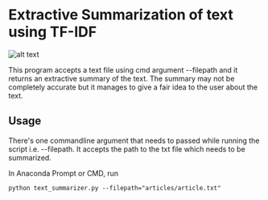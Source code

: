 # Extractive Summarization of text using TF-IDF

![alt text](https://miro.medium.com/max/1064/1*GIVviyN9Q0cqObcy-q-juQ.png)

This program accepts a text file using cmd argument --filepath and it returns an extractive summary of the text. The summary may not be completely accurate but it manages to give a fair idea to the user about the text.

## Usage

There's one commandline argument that needs to passed while running the script i.e. --filepath. It accepts the path to the txt file which needs to be summarized.

In Anaconda Prompt or CMD, run
```
python text_summarizer.py --filepath="articles/article.txt"
```
